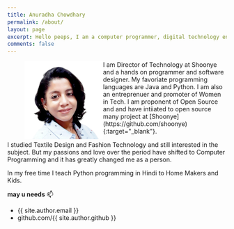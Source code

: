 ```yaml
---
title: Anuradha Chowdhary
permalink: /about/
layout: page
excerpt: Hello peeps, I am a computer programmer, digital technology entrepreneur and a teacher. 
comments: false
---
```

<figure>
<img src="/assets/img/anuradha_tpt.png" alt="Anuradha Chowdhary" height="180" align="left">
</figure>
I am Director of Technology at Shoonye and a hands on programmer and software designer. My favoriate programming languages are Java and Python. I am also an entreprenuer and promoter of Women in Tech. I am proponent of Open Source and and have intiiated to open source many project at [Shoonye](https://github.com/shoonye){:target="_blank"}.  

I studied Textile Design and Fashion Technology and still interested in the subject. But my passions and love over the period have shifted to Computer Programming and it has greatly changed me as a person. 

In my free time I teach Python programming in Hindi to Home Makers and Kids. 

**may u needs** 📫 

- {{ site.author.email }}
- github.com/{{ site.author.github }}
